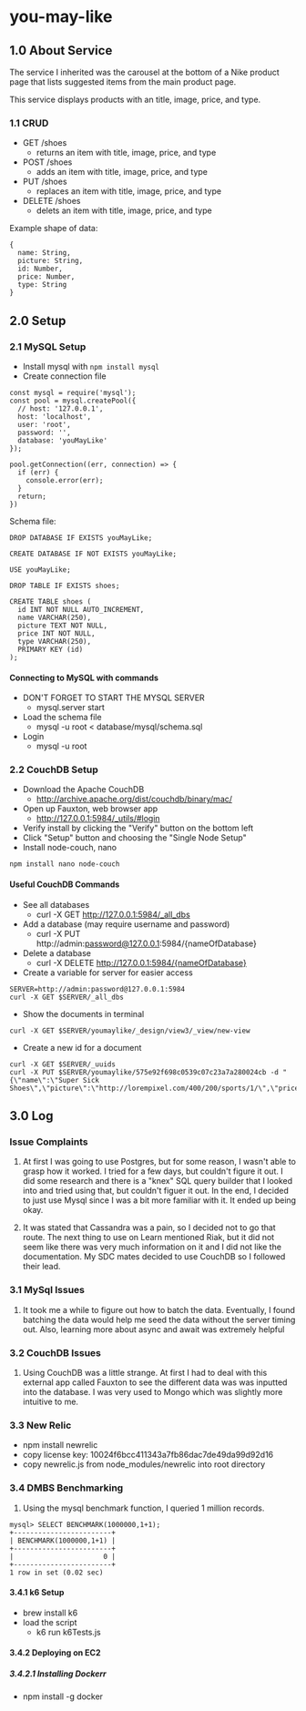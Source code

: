 # you-may-like

## 1.0 About Service
The service I inherited was the carousel at the bottom of a Nike product page that lists suggested items from the main product page. 

This service displays products with an title, image, price, and type.

### 1.1 CRUD
* GET /shoes
  * returns an item with title, image, price, and type
* POST /shoes
  * adds an item with title, image, price, and type
* PUT /shoes
  * replaces an item with title, image, price, and type
* DELETE /shoes
  * delets an item with title, image, price, and type

Example shape of data:

```
{
  name: String,
  picture: String,
  id: Number,
  price: Number,
  type: String
}
```

## 2.0 Setup
### 2.1 MySQL Setup
* Install mysql with `npm install mysql`
* Create connection file
```
const mysql = require('mysql');
const pool = mysql.createPool({
  // host: '127.0.0.1',
  host: 'localhost',
  user: 'root',
  password: '',
  database: 'youMayLike'
});

pool.getConnection((err, connection) => {
  if (err) {
    console.error(err);
  }
  return;
})
```
Schema file:
```
DROP DATABASE IF EXISTS youMayLike;

CREATE DATABASE IF NOT EXISTS youMayLike;

USE youMayLike;

DROP TABLE IF EXISTS shoes;

CREATE TABLE shoes (
  id INT NOT NULL AUTO_INCREMENT,
  name VARCHAR(250),
  picture TEXT NOT NULL,
  price INT NOT NULL,
  type VARCHAR(250),
  PRIMARY KEY (id)
);
```
#### Connecting to MySQL with commands
* DON'T FORGET TO START THE MYSQL SERVER
  * mysql.server start
* Load the schema file
  * mysql -u root < database/mysql/schema.sql
* Login
  * mysql -u root

### 2.2 CouchDB Setup
* Download the Apache CouchDB 
  * http://archive.apache.org/dist/couchdb/binary/mac/
* Open up Fauxton, web browser app
  * http://127.0.0.1:5984/_utils/#login
* Verify install by clicking the "Verify" button on the bottom left
* Click "Setup" button and choosing the "Single Node Setup"
* Install node-couch, nano
```
npm install nano node-couch
```
#### Useful CouchDB Commands
* See all databases
  * curl -X GET http://127.0.0.1:5984/_all_dbs
* Add a database (may require username and password)
  * curl -X PUT http://admin:password@127.0.0.1:5984/{nameOfDatabase}
* Delete a database
  * curl -X DELETE http://127.0.0.1:5984/{nameOfDatabase}
* Create a variable for server for easier access
```
SERVER=http://admin:password@127.0.0.1:5984
curl -X GET $SERVER/_all_dbs
```
* Show the documents in terminal
```
curl -X GET $SERVER/youmaylike/_design/view3/_view/new-view
```
* Create a new id for a document
```
curl -X GET $SERVER/_uuids
curl -X PUT $SERVER/youmaylike/575e92f698c0539c07c23a7a280024cb -d "{\"name\":\"Super Sick Shoes\",\"picture\":\"http://lorempixel.com/400/200/sports/1/\",\"price\":75,\"type\":\"metal\"}"
```

## 3.0 Log 

### Issue Complaints
1.  At first I was going to use Postgres, but for some reason, I wasn't able to grasp how it worked. I tried for a few days, but couldn't figure it out. I did some research and there is a "knex" SQL query builder that I looked into and tried using that, but couldn't figuer it out. In the end, I decided to just use Mysql since I was a bit more familiar with it. It ended up being okay. 

2. It was stated that Cassandra was a pain, so I decided not to go that route. The next thing to use on Learn mentioned Riak, but it did not seem like there was very much information on it and I did not like the documentation. My SDC mates decided to use CouchDB so I followed their lead.

### 3.1 MySql Issues

1.  It took me a while to figure out how to batch the data. Eventually, I found batching the data would help me seed the data without the server timing out. Also, learning more about async and await was extremely helpful

### 3.2 CouchDB Issues

1.  Using CouchDB was a little strange. At first I had to deal with this external app called Fauxton to see the different data was was inputted into the database. I was very used to Mongo which was slightly more intuitive to me. 

### 3.3 New Relic

- npm install newrelic
- copy license key: 10024f6bcc411343a7fb86dac7de49da99d92d16
- copy newrelic.js from node_modules/newrelic into root directory


### 3.4 DMBS Benchmarking

1. Using the mysql benchmark function, I queried 1 million records.

```
mysql> SELECT BENCHMARK(1000000,1+1);
+------------------------+
| BENCHMARK(1000000,1+1) |
+------------------------+
|                      0 |
+------------------------+
1 row in set (0.02 sec)
```
#### 3.4.1 k6 Setup

- brew install k6
- load the script
  - k6 run k6Tests.js

#### 3.4.2 Deploying on EC2

##### 3.4.2.1 Installing Dockerr
- npm install -g docker

